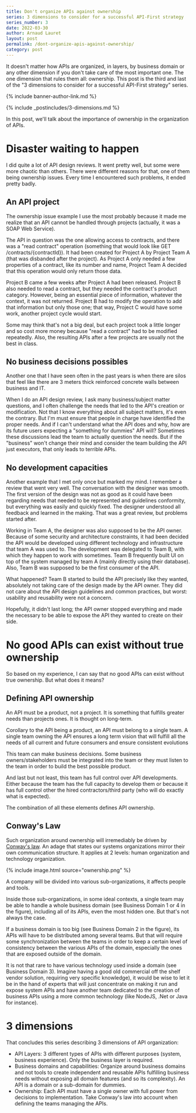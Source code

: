 ```yaml
---
title: Don't organize APIs against ownership
series: 3 dimensions to consider for a successful API-First strategy
series_number: 3
date: 2022-03-30
author: Arnaud Lauret
layout: post
permalink: /dont-organize-apis-against-ownership/
category: post
---
```


It doesn't matter how APIs are organized, in layers, by business domain or any other dimension if you don't take care of the most important one. The one dimension that rules them all: ownership. This post is the third and last of the "3 dimensions to consider for a successful API-First strategy" series.
<!--more-->

{% include banner-author-link.md %}

{% include _postincludes/3-dimensions.md %}

In this post, we'll talk about the importance of ownership in the organization of APIs.

# Disaster waiting to happen

I did quite a lot of API design reviews. It went pretty well, but some were more chaotic than others. There were different reasons for that, one of them being ownership issues. Every time I encountered such problems, it ended pretty badly.

## An API project 

The ownership issue example I use the most probably because it made me realize that an API  cannot be handled through projects (actually, it was a SOAP Web Service).

The API in question was the one allowing access to contracts, and there was a "read contract" operation (something that would look like GET /contracts/{contractId}). It had been created for Project A by Project Team A (that was disbanded after the project). As Project A only needed a few properties of a contract, like its number and name, Project Team A decided that this operation would only return those data. 

Project B came a few weeks after Project A had been released. Project B also needed to read a contract, but they needed the contract's product category. However, being an essential piece of information, whatever the context, it was not returned. Project B had to modify the operation to add that information but only those one; that way, Project C would have some work, another project cycle would start.

Some may think that's not a big deal, but each project took a little longer and so cost more money because "read a contract" had to be modified repeatedly. Also, the resulting APIs after a few projects are usually not the best in class.

## No business decisions possibles

Another one that I have seen often in the past years is when there are silos that feel like there are 3 meters thick reinforced concrete walls between business and IT. 

When I do an API design review, I ask many business/subject matter questions, and I often challenge the needs that led to the API's creation or modification. Not that I know everything about all subject matters, it's even the contrary. But I'm must ensure that people in charge have identified the proper needs. And if I can't understand what the API does and why, how are its future users expecting a "something for dummies" API will? Sometimes these discussions lead the team to actually question the needs. But if the "business" won't change their mind and consider the team building the API just executors, that only leads to terrible APIs.

## No development capacities

Another example that I met only once but marked my mind. I remember a review that went very well. The conversation with the designer was smooth. The first version of the design was not as good as it could have been regarding needs that needed to be represented and guidelines conformity, but everything was easily and quickly fixed. The designer understood all feedback and learned in the making. That was a great review, but problems started after.

Working in Team A, the designer was also supposed to be the API owner. Because of some security and architecture constraints, it had been decided the API would be developed using different technology and infrastructure that team A was used to. The development was delegated to Team B, with which they happen to work with sometimes. Team B frequently built UI on top of the system managed by team A (mainly directly using their database). Also, Team B was supposed to be the first consumer of the API.

What happened? Team B started to build the API precisely like they wanted, absolutely not taking care of the design made by the API owner. They did not care about the API design guidelines and common practices, but worst: usability and reusability were not a concern.

Hopefully, it didn't last long; the API owner stopped everything and made the necessary to be able to expose the API they wanted to create on their side.

# No good APIs can exist without true ownership

So based on my experience, I can say that no good APIs can exist without true ownership. But what does it means?

## Defining API ownership

An API must be a product, not a project. It is something that fulfills greater needs than projects ones. It is thought on long-term.

Corollary to the API being a product, an API must belong to a single team.  A single team owning the API ensures a long term vision that will fulfill all the needs of all current and future consumers and ensure consistent evolutions

This team can make business decisions. Some business owners/stakeholders must be integrated into the team or they must listen to the team in order to build the best possible product. 

And last but not least, this team has full control over API developments. Either because the team has the full capacity to develop them or because it has full control other the hired contractors/third party (who will do exactly what is expected). 

The combination of all these elements defines API ownership.

## Conway's Law

Such organization around ownership will irremediably be driven by [Conway's law](https://en.wikipedia.org/wiki/Conway%27s_law). An adage that states our systems organizations mirror their own communication structure. It applies at 2 levels: human organization and technology organization.

{% include image.html source="ownership.png" %}

A company will be divided into various sub-organizations, it affects people and tools. 

Inside those sub-organizations, in some ideal contexts, a single team may be able to handle a whole business domain (see Business Domain 1 or 4 in the figure), including all of its APIs, even the most hidden one. But that's not always the case. 

If a business domain is too big (see Business Domain 2 in the figure), its APIs will have to be distributed among several teams. But that will require some synchronization between the teams in order to keep a certain level of consistency between the various APIs of the domain, especially the ones that are exposed outside of the domain.

It is not that rare to have various technology used inside a domain (see Business Domain 3). Imagine having a good old commercial off the shelf vendor solution, requiring very specific knowledge), it would be wise to let it be in the hand of experts that will just concentrate on making it run and expose system APIs and have another team dedicated to the creation of business APIs using a more common technology (like NodeJS, .Net or Java for instance).

# 3 dimensions

That concludes this series describing 3 dimensions of API organization:

- API Layers: 3 different types of APIs with different purposes (system, business experience). Only the business layer is required.
- Business domains and capabilities: Organize around business domains and not tools to create independent and reusable APIs fulfilling business needs without exposing all domain features (and so its complexity). An API is a domain or a sub-domain for dummies.
- Ownership: Each API must have a single owner with full power from decisions to implementation. Take Conway's law into account when defining the teams managing the APIs.